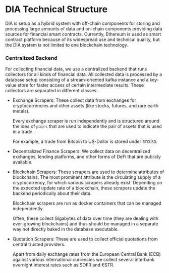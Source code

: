 # DIA Technical Structure

DIA is setup as a hybrid system with off-chain components for storing and processing large amounts of data and on-chain components providing data sources for financial smart contracts. Currently, Ethereum is used as smart contract platform because of its widespread use and technical quality, but the DIA system is not limited to one blockchain technology.

### Centralized Backend

For collecting financial data, we use a centralized backend that runs collectors for all kinds of financial data. All collected data is processed by a database setup consisting of a stream-oriented kafka instance and a key-value store for faster access of certain intermediate results. These collectors are separated in different classes:

* Exchange Scrapers: These collect data from exchanges for cryptocurrencies and other assets \(like stocks, futures, and rare earth metals\).

  Every exchange scraper is run independently and is structured around the idea of `pairs` that are used to indicate the pair of assets that is used in a trade.

  For example, a trade from Bitcoin to US-Dollar is stored under `BTCUSD`.

* Decentralized Finance Scrapers: We collect data on decentralized exchanges, lending platforms, and other forms of DeFi that are publicly available.
* Blockchain Scrapers: These scrapers are used to determine attributes of blockchains. The most prominent attribute is the circulating supply of a cryptocurrency, for which various scrapers already exist. Depending on the expected update rate of a blockchain, these scrapers update the backend periodically about their data.

  Blockchain scrapers are run as docker containers that can be managed independently.

  Often, these collect Gigabytes of data over time \(they are dealing with ever-growing blockchains\) and thus should be managed in a separate way not directly baked in the database executable.

* Quotation Scrapers: These are used to collect official quotations from central trusted providers.

  Apart from daily exchange rates from the European Central Bank \(ECB\) against various international currencies we collect several interbank overnight interest rates such as SOFR and €STR.

